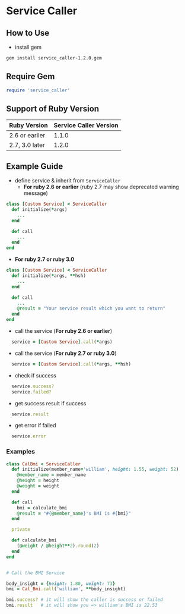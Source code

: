 # Service Caller

## How to Use
* install gem
``` bash
gem install service_caller-1.2.0.gem
```

## Require Gem
```ruby
require 'service_caller'
```

## Support of Ruby Version

| Ruby Version | Service Caller Version |
| - | - |
| 2.6 or eariler | 1.1.0 | 
| 2.7, 3.0 later | 1.2.0 |


## Example Guide

* define service & inherit from `ServiceCaller`
  * **For ruby 2.6 or earlier** (ruby 2.7 may show deprecated warning message)
```ruby
class [Custom Service] < ServiceCaller
  def initialize(*args)
    ...
  end

  def call
    ...
  end
end
```
  * **For ruby 2.7 or ruby 3.0**
``` ruby
class [Custom Service] < ServiceCaller
  def initialize(*args, **hsh)
    ...
  end

  def call
    ...
    @result = "Your service result which you want to return"
  end
end
``` 

* call the service (**For ruby 2.6 or earlier**)
```ruby
  service = [Custom Service].call(*args)
```

* call the service (**For ruby 2.7 or ruby 3.0**)
```ruby
  service = [Custom Service].call(*args, **hsh)
```

* check if success
```ruby
  service.success?
  service.failed?
```

* get success result if success
```ruby
  service.result
```

* get error if failed
```ruby
  service.error
```

### Examples

``` ruby
class CalBmi < ServiceCaller
  def initialize(member_name='william', height: 1.55, weight: 52)
    @member_name = member_name
    @height = height
    @weight = weight
  end

  def call
    bmi = calculate_bmi
    @result = "#{@member_name}'s BMI is #{bmi}"
  end

  private

  def calculate_bmi
    (@weight / @height**2).round(2)
  end
end


# Call the BMI Service

body_insight = {height: 1.80, weight: 73}
bmi = Cal_Bmi.call('william', **body_insight)

bmi.success? # it will show the caller is success or failed
bmi.result   # it will show you => william's BMI is 22.53
```